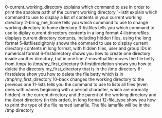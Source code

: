 0-current_working_directory explains which command to use in order to print the absolute path of the current working directory
1-listit explain which command to use to display a list of contents in your current working directory
2-bring_me_home tells you which command to use to change working directory to home directory
3-listfiles tells you which command to use to diplay current dirrectory contents in a long format
4-listmorefiles displays current directory contents, including hidden files, using the long format
5-listfilesdigitonly shows the command to use to display current directory contents in long format, with hidden files, user and group IDs in numerical format
6-firstdirectory shows you how to create one directory inside another directory, but in one line
7-movethatfile moves the file betty from /tmp/ to /tmp/my_first_directory
9-firstdirdeletion shows you how to delete the directory my_first_directory that is in the /tmp directory
8-firstdelete show you how to delete the file betty which is in /tmp/my_first_directory
 10-back changes the working directory to the previous one
11-lists tells you the command to use to lists all files (even ones with names beginning with a period character, which are normally hidden) in the current directory and the parent of the working directory and the /boot directory (in this order), in long format
12-file_type show you how to print the type of the file named iamafile. The file iamafile will be in the /tmp directory
